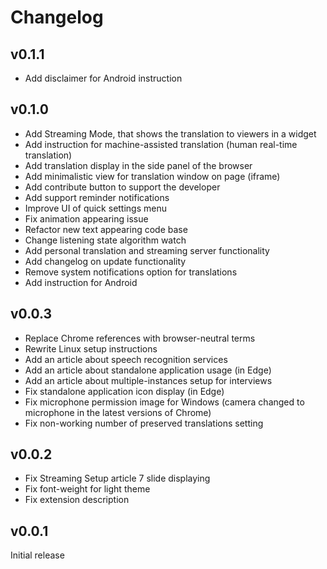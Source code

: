 # Changelog

## v0.1.1

- Add disclaimer for Android instruction

## v0.1.0

- Add Streaming Mode, that shows the translation to viewers in a widget
- Add instruction for machine-assisted translation (human real-time translation)
- Add translation display in the side panel of the browser
- Add minimalistic view for translation window on page (iframe)
- Add contribute button to support the developer
- Add support reminder notifications
- Improve UI of quick settings menu
- Fix animation appearing issue
- Refactor new text appearing code base
- Change listening state algorithm watch
- Add personal translation and streaming server functionality
- Add changelog on update functionality
- Remove system notifications option for translations
- Add instruction for Android

## v0.0.3

- Replace Chrome references with browser-neutral terms
- Rewrite Linux setup instructions
- Add an article about speech recognition services
- Add an article about standalone application usage (in Edge)
- Add an article about multiple-instances setup for interviews
- Fix standalone application icon display (in Edge)
- Fix microphone permission image for Windows (camera changed to microphone in the latest versions of Chrome)
- Fix non-working number of preserved translations setting

## v0.0.2

- Fix Streaming Setup article 7 slide displaying
- Fix font-weight for light theme
- Fix extension description

## v0.0.1

Initial release
